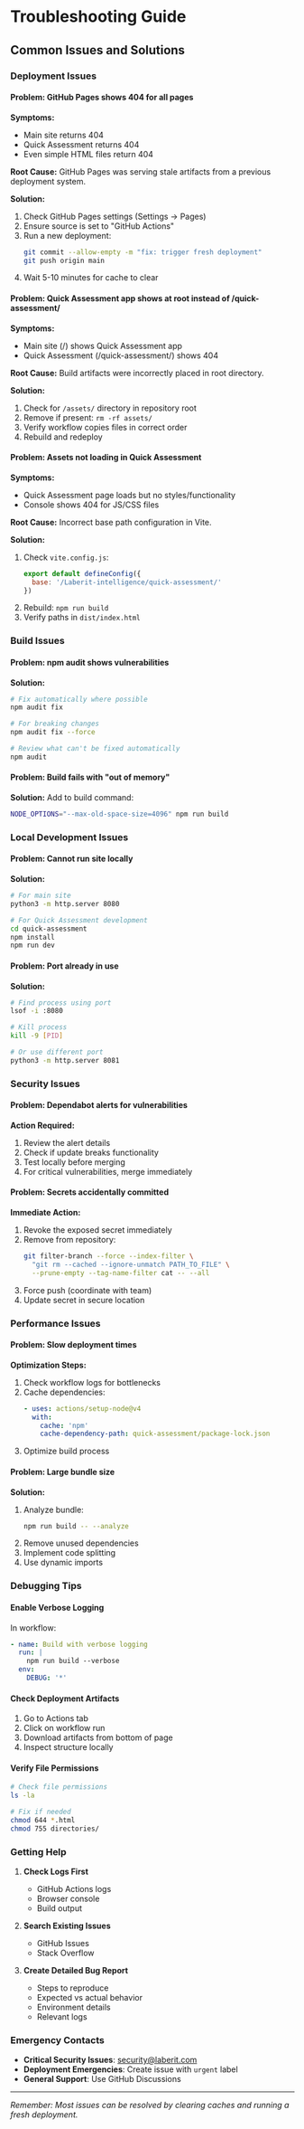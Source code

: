 # Troubleshooting Guide

## Common Issues and Solutions

### Deployment Issues

#### Problem: GitHub Pages shows 404 for all pages
**Symptoms:**
- Main site returns 404
- Quick Assessment returns 404
- Even simple HTML files return 404

**Root Cause:**
GitHub Pages was serving stale artifacts from a previous deployment system.

**Solution:**
1. Check GitHub Pages settings (Settings → Pages)
2. Ensure source is set to "GitHub Actions"
3. Run a new deployment:
   ```bash
   git commit --allow-empty -m "fix: trigger fresh deployment"
   git push origin main
   ```
4. Wait 5-10 minutes for cache to clear

#### Problem: Quick Assessment app shows at root instead of /quick-assessment/
**Symptoms:**
- Main site (/) shows Quick Assessment app
- Quick Assessment (/quick-assessment/) shows 404

**Root Cause:**
Build artifacts were incorrectly placed in root directory.

**Solution:**
1. Check for `/assets/` directory in repository root
2. Remove if present: `rm -rf assets/`
3. Verify workflow copies files in correct order
4. Rebuild and redeploy

#### Problem: Assets not loading in Quick Assessment
**Symptoms:**
- Quick Assessment page loads but no styles/functionality
- Console shows 404 for JS/CSS files

**Root Cause:**
Incorrect base path configuration in Vite.

**Solution:**
1. Check `vite.config.js`:
   ```js
   export default defineConfig({
     base: '/Laberit-intelligence/quick-assessment/'
   })
   ```
2. Rebuild: `npm run build`
3. Verify paths in `dist/index.html`

### Build Issues

#### Problem: npm audit shows vulnerabilities
**Solution:**
```bash
# Fix automatically where possible
npm audit fix

# For breaking changes
npm audit fix --force

# Review what can't be fixed automatically
npm audit
```

#### Problem: Build fails with "out of memory"
**Solution:**
Add to build command:
```bash
NODE_OPTIONS="--max-old-space-size=4096" npm run build
```

### Local Development Issues

#### Problem: Cannot run site locally
**Solution:**
```bash
# For main site
python3 -m http.server 8080

# For Quick Assessment development
cd quick-assessment
npm install
npm run dev
```

#### Problem: Port already in use
**Solution:**
```bash
# Find process using port
lsof -i :8080

# Kill process
kill -9 [PID]

# Or use different port
python3 -m http.server 8081
```

### Security Issues

#### Problem: Dependabot alerts for vulnerabilities
**Action Required:**
1. Review the alert details
2. Check if update breaks functionality
3. Test locally before merging
4. For critical vulnerabilities, merge immediately

#### Problem: Secrets accidentally committed
**Immediate Action:**
1. Revoke the exposed secret immediately
2. Remove from repository:
   ```bash
   git filter-branch --force --index-filter \
     "git rm --cached --ignore-unmatch PATH_TO_FILE" \
     --prune-empty --tag-name-filter cat -- --all
   ```
3. Force push (coordinate with team)
4. Update secret in secure location

### Performance Issues

#### Problem: Slow deployment times
**Optimization Steps:**
1. Check workflow logs for bottlenecks
2. Cache dependencies:
   ```yaml
   - uses: actions/setup-node@v4
     with:
       cache: 'npm'
       cache-dependency-path: quick-assessment/package-lock.json
   ```
3. Optimize build process

#### Problem: Large bundle size
**Solution:**
1. Analyze bundle:
   ```bash
   npm run build -- --analyze
   ```
2. Remove unused dependencies
3. Implement code splitting
4. Use dynamic imports

### Debugging Tips

#### Enable Verbose Logging
In workflow:
```yaml
- name: Build with verbose logging
  run: |
    npm run build --verbose
  env:
    DEBUG: '*'
```

#### Check Deployment Artifacts
1. Go to Actions tab
2. Click on workflow run
3. Download artifacts from bottom of page
4. Inspect structure locally

#### Verify File Permissions
```bash
# Check file permissions
ls -la

# Fix if needed
chmod 644 *.html
chmod 755 directories/
```

### Getting Help

1. **Check Logs First**
   - GitHub Actions logs
   - Browser console
   - Build output

2. **Search Existing Issues**
   - GitHub Issues
   - Stack Overflow

3. **Create Detailed Bug Report**
   - Steps to reproduce
   - Expected vs actual behavior
   - Environment details
   - Relevant logs

### Emergency Contacts

- **Critical Security Issues**: security@laberit.com
- **Deployment Emergencies**: Create issue with `urgent` label
- **General Support**: Use GitHub Discussions

---
*Remember: Most issues can be resolved by clearing caches and running a fresh deployment.*